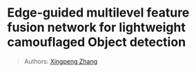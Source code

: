 # Edge-guided multilevel feature fusion network for lightweight camouflaged Object detection
> Authors: [Xingpeng Zhang](xpzhang@swpu.edu.cn)
